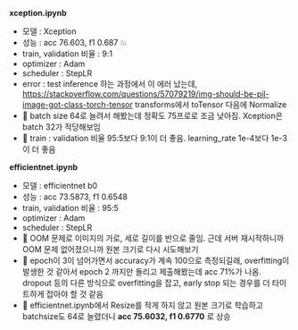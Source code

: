<b> xception.ipynb </b>
  - 모델 : Xception
  - 성능 : acc 76.603, f1 0.687 💥
  - train, validation 비율 : 9:1
  - optimizer : Adam
  - scheduler : StepLR
  - error : test inference 하는 과정에서 이 에러 났는데, https://stackoverflow.com/questions/57079219/img-should-be-pil-image-got-class-torch-tensor
            transforms에서 toTensor 다음에 Normalize 
  - 🔅 batch size 64로 늘려서 해봤는데 정확도 75프로로 조금 낮아짐. Xception은 batch 32가 적당해보임
  - 🔅 train : validation 비율 95:5보다 9:1이 더 좋음. learning_rate 1e-4보다 1e-3이 더 좋음
 
   
<b> efficientnet.ipynb </b>
  - 모델 : efficientnet b0
  - 성능 : acc 73.5873, f1 0.6548
  - train, validation 비율 : 95:5
  - optimizer : Adam
  - scheduler : StepLR
  - 🔅 OOM 문제로 이미지의 가로, 세로 길이를 반으로 줄임. 근데 서버 재시작하니까 OOM 문제 없어졌으니까 원본 크기로 다시 시도해보기
  - 🔅 epoch이 3이 넘어가면서 accuracy가 계속 100으로 측정되길래, overfitting이 발생한 것 같아서 epoch 2 까지만 돌리고 제출해봤는데 acc 71%가 나옴. dropout 등의 다른 방식으로 overfitting을 잡고, early stop 되는 경우를 더 타이트하게 잡아야 할 것 같음
  - 🔅 efficientnet.ipynb에서 Resize를 작게 하지 않고 원본 크기로 학습하고 batchsize도 64로 늘렸더니 <b>acc 75.6032, f1 0.6770</b> 로 상승
</b>
